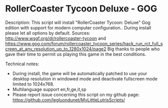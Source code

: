 # RollerCoaster Tycoon Deluxe - GOG

Description:
This script will install "RollerCoaster Tycoon: Deluxe" Gog edition with support for modern computer configuration..
During install please let all options by default.
Sources: http://www.wsgf.org/dr/rollercoaster-tycoon and https://www.gog.com/forum/rollercoaster_tycoon_series/hack_run_rct_full_screen_at_any_resolution_up_to_1280x1024/page2
Big thanks to people who gave their time to permit us playing this game in the best conditions.


Technical notes:
- During install, the game will be automatically patched to use your desktop resolution in windowed mode and deactivate fullscreen mode limited to 1024x768.
- Multilanguage support en,fr,ge,it,sp
- Please report issue concerning this script on my github page:
https://github.com/legluondunet/MyLittleLutrisScripts/

